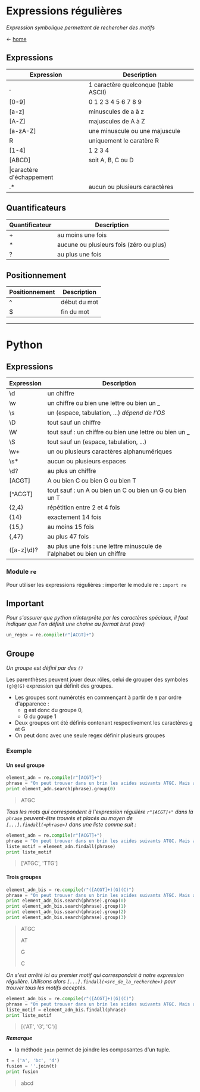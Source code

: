 # Expressions régulières
_Expression symbolique permettant de rechercher des motifs_

<- [home](../README.md)

## Expressions
|Expression|Description|
|----------|-----------|
|.|1 caractère quelconque (table ASCII)|
|[0-9]|0 1 2 3 4 5 6 7 8 9|
|[a-z]|minuscules de a à z|
|[A-Z]|majuscules de A à Z|
|[a-zA-Z]|une minuscule ou une majuscule|
|R|uniquement le caratère R|
|[1-4]|1 2 3 4|
|[ABCD]|soit A, B, C ou D|
|\\|caractère d'échappement|
|.*|aucun ou plusieurs caractères|

## Quantificateurs
|Quantificateur|Description|
|--------------|-----------|
|+|au moins une fois|
|*|aucune ou plusieurs fois (zéro ou plus)|
|?|au plus une fois|

## Positionnement
|Positionnement|Description|
|--------------|-----------|
|^|début du mot|
|$|fin du mot|

---

# Python
## Expressions
|Expression|Description|
|----------|-----------|
|\d|un chiffre|
|\w|un chiffre ou bien une lettre ou bien un _|
|\s|un (espace, tabulation, ...) _dépend de l'OS_|
|\D|tout sauf un chiffre|
|\W|tout sauf : un chiffre ou bien une lettre ou bien un _|
|\S|tout sauf un (espace, tabulation, ...)|
|\w+|un ou plusieurs caractères alphanumériques|
|\s*|aucun ou plusieurs espaces|
|\d?|au plus un chiffre|
|[ACGT]|A ou bien C ou bien G ou bien T|
|[^ACGT]|tout sauf : un A ou bien un C ou bien un G ou bien un T|
|{2,4}|répétition entre 2 et 4 fois|
|{14}|exactement 14 fois|
|{15,}|au moins 15 fois|
|{,47}|au plus 47 fois|
|([a-z]\d)?|au plus une fois : une lettre minuscule de l'alphabet ou bien un chiffre|

### Module `re`
Pour utiliser les expressions régulières : importer le module re : `import re`

## Important
_Pour s'assurer que python n'interprête par les caractères spéciaux, il faut indiquer que l'on définit une chaine au format brut (raw)_

```python
un_regex = re.compile(r"[ACGT]+")
```

## Groupe
_Un groupe est défini par des `()`_

Les parenthèses peuvent jouer deux rôles, celui de grouper des symboles
`(g)@(G)` expression qui définit des groupes.
- Les groupes sont numérotés en commençant à partir de `0` par ordre d'apparence :
  - g est donc du groupe 0,
  - G du goupe 1
 - Deux groupes ont été définis contenant respectivement les caractères g et G
 - On peut donc avec une seule regex définir plusieurs groupes

### Exemple
#### Un seul groupe
```python
element_adn = re.compile(r"[ACGT]+")
phrase = "On peut trouver dans un brin les acides suivants ATGC. Mais aussi TTG par exemple."
print element_adn.search(phrase).group(0)
```
> ATGC

_Tous les mots qui correspondent à l'expression régulière `r"[ACGT]+"` dans la `phrase` peuvent-être trouvés et placés au moyen de `[...].findall(<phrase>)` dans une liste comme suit :_

```python
element_adn = re.compile(r"[ACGT]+")
phrase = "On peut trouver dans un brin les acides suivants ATGC. Mais aussi TTG par exemple."
liste_motif = element_adn.findall(phrase)
print liste_motif
```
> ['ATGC', 'TTG']

#### Trois groupes
```python
element_adn_bis = re.compile(r"([ACGT]+)(G)(C)")
phrase = "On peut trouver dans un brin les acides suivants ATGC. Mais aussi TTG par exemple."
print element_adn_bis.search(phrase).group(0)
print element_adn_bis.search(phrase).group(1)
print element_adn_bis.search(phrase).group(2)
print element_adn_bis.search(phrase).group(3)
```
> ATGC
>
> AT
>
> G
>
> C

_On s'est arrêté ici au premier motif qui correspondait à notre expression régulière. Utilisons alors `[...].findall(<src_de_la_recherche>)` pour trouver tous les motifs acceptés._

```python
element_adn_bis = re.compile(r"([ACGT]+)(G)(C)")
phrase = "On peut trouver dans un brin les acides suivants ATGC. Mais aussi TTG par exemple."
liste_motif = element_adn_bis.findall(phrase)
print liste_motif
```
> [('AT', 'G', 'C')]

***Remarque***
- la méthode `join` permet de joindre les composantes d'un tuple.
```python
t = ('a', 'bc', 'd')
fusion = ''.join(t)
print fusion
```
> abcd
